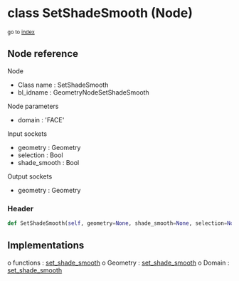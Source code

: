 # class SetShadeSmooth (Node)

<sub>go to [index](/docs/index.md)</sub>

## Node reference

Node
 - Class name : SetShadeSmooth
 - bl_idname : GeometryNodeSetShadeSmooth

Node parameters
 - domain : 'FACE'

Input sockets
 - geometry : Geometry
 - selection : Bool
 - shade_smooth : Bool

Output sockets
 - geometry : Geometry

### Header

``` python
def SetShadeSmooth(self, geometry=None, shade_smooth=None, selection=None, domain='FACE', node_label=None, node_color=None):
```

## Implementations

o functions : [set_shade_smooth](/docs/GeoNodes_classes/set_shade_smooth.md)
o Geometry : [set_shade_smooth](/docs/GeoNodes_classes/Geometry.md#set_shade_smooth) 
o Domain : [set_shade_smooth](/docs/GeoNodes_classes/Domain.md#set_shade_smooth) 

